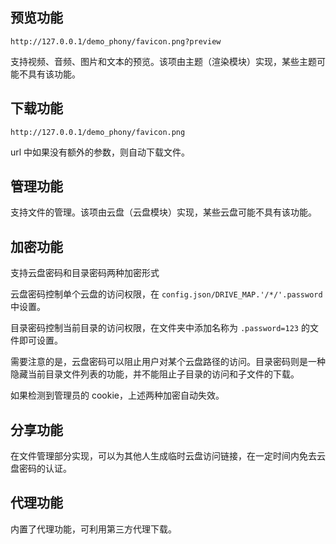 ## 预览功能

`http://127.0.0.1/demo_phony/favicon.png?preview`

支持视频、音频、图片和文本的预览。该项由主题（渲染模块）实现，某些主题可能不具有该功能。

## 下载功能

`http://127.0.0.1/demo_phony/favicon.png`

url 中如果没有额外的参数，则自动下载文件。

## 管理功能

支持文件的管理。该项由云盘（云盘模块）实现，某些云盘可能不具有该功能。

## 加密功能

支持云盘密码和目录密码两种加密形式

云盘密码控制单个云盘的访问权限，在 `config.json/DRIVE_MAP.'/*/'.password` 中设置。

目录密码控制当前目录的访问权限，在文件夹中添加名称为 `.password=123` 的文件即可设置。

需要注意的是，云盘密码可以阻止用户对某个云盘路径的访问。目录密码则是一种隐藏当前目录文件列表的功能，并不能阻止子目录的访问和子文件的下载。

如果检测到管理员的 cookie，上述两种加密自动失效。

## 分享功能

在文件管理部分实现，可以为其他人生成临时云盘访问链接，在一定时间内免去云盘密码的认证。

## 代理功能

内置了代理功能，可利用第三方代理下载。